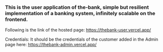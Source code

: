 ### This is the user application of the-bank, simple but resilient implementation of a banking system, infinitely scalable on the frontend.

Following is the link of the hosted page: https://thebank-user.vercel.app/

Credentials: It should be the credentials of the customer added in the Admin page here: https://thebank-admin.vercel.app/
